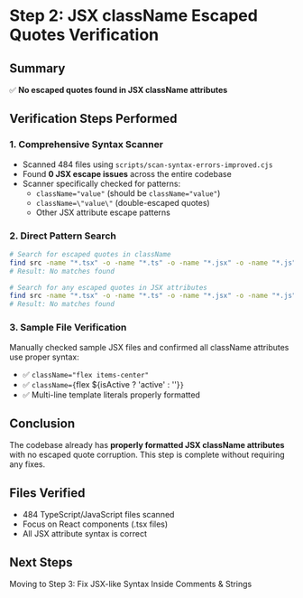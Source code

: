 # Step 2: JSX className Escaped Quotes Verification

## Summary

✅ **No escaped quotes found in JSX className attributes**

## Verification Steps Performed

### 1. Comprehensive Syntax Scanner

- Scanned 484 files using `scripts/scan-syntax-errors-improved.cjs`
- Found **0 JSX escape issues** across the entire codebase
- Scanner specifically checked for patterns:
  - `className="value"` (should be `className="value"`)
  - `className=\"value\"` (double-escaped quotes)
  - Other JSX attribute escape patterns

### 2. Direct Pattern Search

```bash
# Search for escaped quotes in className
find src -name "*.tsx" -o -name "*.ts" -o -name "*.jsx" -o -name "*.js" | xargs grep -n 'className=\"'
# Result: No matches found

# Search for any escaped quotes in JSX attributes
find src -name "*.tsx" -o -name "*.ts" -o -name "*.jsx" -o -name "*.js" | xargs grep -n '\w*=\"'
# Result: No matches found
```

### 3. Sample File Verification

Manually checked sample JSX files and confirmed all className attributes use proper syntax:

- ✅ `className="flex items-center"`
- ✅ `className={`flex ${isActive ? 'active' : ''}`}`
- ✅ Multi-line template literals properly formatted

## Conclusion

The codebase already has **properly formatted JSX className attributes** with no escaped quote corruption. This step is complete without requiring any fixes.

## Files Verified

- 484 TypeScript/JavaScript files scanned
- Focus on React components (.tsx files)
- All JSX attribute syntax is correct

## Next Steps

Moving to Step 3: Fix JSX-like Syntax Inside Comments & Strings
